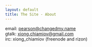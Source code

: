```yaml
---
layout: default
title: The Site - About
---
```


email: <a href="mailto:pearson@changedmy.name">pearson@changedmy.name</a>  
gtalk: xiong.chiamiov@gmail.com  
irc: xiong_chiamiov (freenode and rizon)
